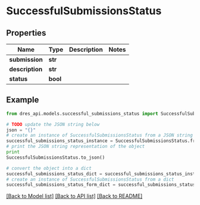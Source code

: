 # SuccessfulSubmissionsStatus


## Properties
Name | Type | Description | Notes
------------ | ------------- | ------------- | -------------
**submission** | **str** |  | 
**description** | **str** |  | 
**status** | **bool** |  | 

## Example

```python
from dres_api.models.successful_submissions_status import SuccessfulSubmissionsStatus

# TODO update the JSON string below
json = "{}"
# create an instance of SuccessfulSubmissionsStatus from a JSON string
successful_submissions_status_instance = SuccessfulSubmissionsStatus.from_json(json)
# print the JSON string representation of the object
print
SuccessfulSubmissionsStatus.to_json()

# convert the object into a dict
successful_submissions_status_dict = successful_submissions_status_instance.to_dict()
# create an instance of SuccessfulSubmissionsStatus from a dict
successful_submissions_status_form_dict = successful_submissions_status.from_dict(successful_submissions_status_dict)
```
[[Back to Model list]](../README.md#documentation-for-models) [[Back to API list]](../README.md#documentation-for-api-endpoints) [[Back to README]](../README.md)


